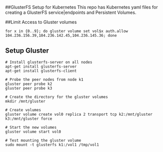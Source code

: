 ##GlusterFS Setup for Kubernetes
This repo has Kubernetes yaml files for creating a GlusterFS service|endpoints and Persistent Volumes.

##Limit Access to Gluster volumes

```shell
for x in {0..9}; do gluster volume set vol$x auth.allow 104.236.156.39,104.236.142.45,104.236.145.36; done
```

## Setup Gluster

```shell
# Install glusterfs-server on all nodes
apt-get install glusterfs-server
apt-get install glusterfs-client

# Probe the peer nodes from node k1
gluster peer probe k2
gluster peer probe k3

# Create the directory for the gluster volumes
mkdir /mnt/gluster

# Create volumes
gluster volume create vol0 replica 2 transport tcp k2:/mnt/gluster k3:/mnt/gluster force

# Start the new volumes
gluster volume start vol0

# Test mounting the gluster volume
sudo mount -t glusterfs k1:/vol1 /tmp/vol1
```


